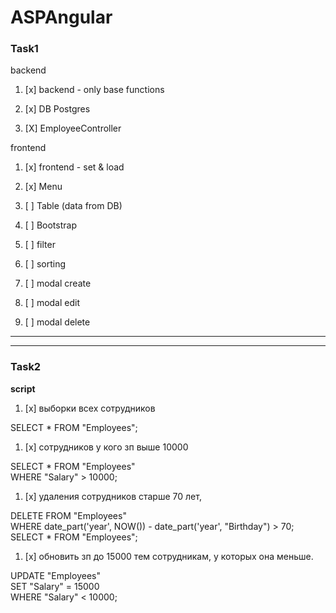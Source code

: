 # ASPAngular


### Task1
backend
1. [x]  backend - only base functions

1. [x]  DB Postgres
2. [X]  EmployeeController 

frontend
1. [x]  frontend - set & load

2. [x]  Menu
3. [ ]  Table (data from DB)
4. [ ]  Bootstrap

5. [ ]  filter
6. [ ]  sorting
7. [ ]  modal create
8. [ ]  modal edit
9. [ ]  modal delete

_________
_________
### Task2
**script**

1. [x]  выборки всех сотрудников

SELECT * FROM "Employees";

1. [x]  сотрудников у кого зп выше 10000

SELECT * FROM "Employees"<br/>
WHERE "Salary" > 10000;<br/>

1. [x]  удаления сотрудников старше 70 лет, 
 
DELETE FROM "Employees"<br/>
WHERE date_part('year', NOW()) - date_part('year', "Birthday") > 70;<br/>
SELECT * FROM "Employees";

1. [x]  обновить зп до 15000  тем сотрудникам, у которых она меньше.

UPDATE "Employees"<br/>
SET "Salary" = 15000<br/>
WHERE "Salary" < 10000;<br/>